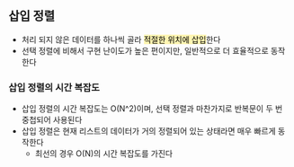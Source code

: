 ## 삽입 정렬

- 처리 되지 않은 데이터를 하나씩 골라 <span style='background-color: #fff5b1'><span style='color: black'>적절한 위치에 삽입</span></span>한다
- 선택 정렬에 비해서 구현 난이도가 높은 편이지만, 일반적으로 더 효율적으로 동작한다

### 삽입 정렬의 시간 복잡도

- 삽입 정렬의 시간 복잡도는 O(N^2)이며, 선택 정렬과 마찬가지로 반복문이 두 번 중첩되어 사용된다
- 삽입 정렬은 현재 리스트의 데이터가 거의 정렬되어 있는 상태라면 매우 빠르게 동작한다
  - 최선의 경우 O(N)의 시간 복잡도를 가진다
